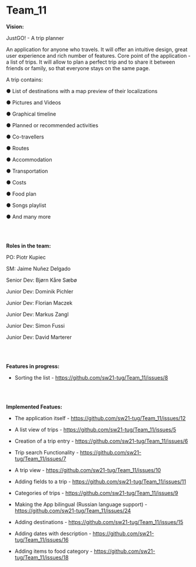 # Team_11

**Vision:**

JustGO! - A trip planner

An application for anyone who travels.
It will offer an intuitive design, great user experience and rich number of features.
Core point of the application - a list of trips.
It will allow to plan a perfect trip and to share it between friends or family, so that everyone stays on the same page.

A trip contains:

● List of destinations with a map preview of their localizations

● Pictures and Videos

● Graphical timeline

● Planned or recommended activities

● Co-travellers

● Routes

● Accommodation

● Transportation

● Costs

● Food plan

● Songs playlist

● And many more

<br />
<br />

**Roles in the team:**

PO: Piotr Kupiec

SM: Jaime Nuñez Delgado

Senior Dev: Bjørn Kåre Sæbø

Junior Dev: Dominik Pichler

Junior Dev: Florian Maczek

Junior Dev: Markus Zangl

Junior Dev: Simon Fussi

Junior Dev: David Marterer

<br />
<br />

**Features in progress:**

- Sorting the list - https://github.com/sw21-tug/Team_11/issues/8

<br />
<br />

**Implemented Featues:**

- The application itself - https://github.com/sw21-tug/Team_11/issues/12

- A list view of trips - https://github.com/sw21-tug/Team_11/issues/5

- Creation of a trip entry - https://github.com/sw21-tug/Team_11/issues/6

- Trip search Functionality - https://github.com/sw21-tug/Team_11/issues/7

- A trip view - https://github.com/sw21-tug/Team_11/issues/10

- Adding fields to a trip - https://github.com/sw21-tug/Team_11/issues/11

- Categories of trips - https://github.com/sw21-tug/Team_11/issues/9

- Making the App bilingual (Russian language support) - https://github.com/sw21-tug/Team_11/issues/24

- Adding destinations - https://github.com/sw21-tug/Team_11/issues/15

- Adding dates with description - https://github.com/sw21-tug/Team_11/issues/16

- Adding items to food category - https://github.com/sw21-tug/Team_11/issues/18
